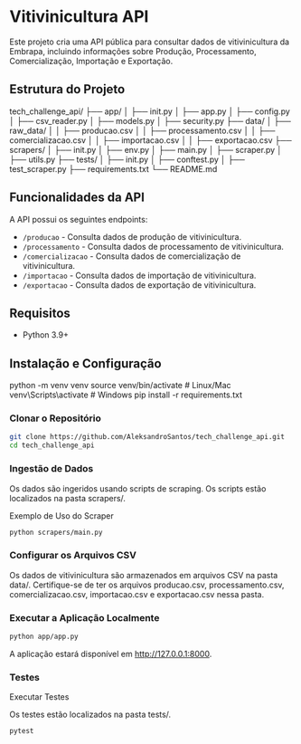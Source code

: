 # Vitivinicultura API

Este projeto cria uma API pública para consultar dados de vitivinicultura da Embrapa, incluindo informações sobre Produção, Processamento, Comercialização, Importação e Exportação.

## Estrutura do Projeto
tech_challenge_api/
├── app/
│ ├── init.py
│ ├── app.py
│ ├── config.py
│ ├── csv_reader.py
│ ├── models.py
│ ├── security.py
├── data/
│ ├── raw_data/
│ │ ├── producao.csv
│ │ ├── processamento.csv
│ │ ├── comercializacao.csv
│ │ ├── importacao.csv
│ │ ├── exportacao.csv
├── scrapers/
│ ├── init.py
│ ├── env.py
│ ├── main.py
│ ├── scraper.py
│ ├── utils.py
├── tests/
│ ├── init.py
│ ├── conftest.py
│ ├── test_scraper.py
├── requirements.txt
└── README.md

## Funcionalidades da API

A API possui os seguintes endpoints:
- `/producao` - Consulta dados de produção de vitivinicultura.
- `/processamento` - Consulta dados de processamento de vitivinicultura.
- `/comercializacao` - Consulta dados de comercialização de vitivinicultura.
- `/importacao` - Consulta dados de importação de vitivinicultura.
- `/exportacao` - Consulta dados de exportação de vitivinicultura.

## Requisitos

- Python 3.9+


## Instalação e Configuração
python -m venv venv
source venv/bin/activate  # Linux/Mac
venv\Scripts\activate     # Windows
pip install -r requirements.txt


### Clonar o Repositório

```bash
git clone https://github.com/AleksandroSantos/tech_challenge_api.git
cd tech_challenge_api
```

### Ingestão de Dados
Os dados são ingeridos usando scripts de scraping. Os scripts estão localizados na pasta scrapers/.

Exemplo de Uso do Scraper

```bash
python scrapers/main.py 
```

### Configurar os Arquivos CSV
Os dados de vitivinicultura são armazenados em arquivos CSV na pasta data/. Certifique-se de ter os arquivos producao.csv, processamento.csv, comercializacao.csv, importacao.csv e exportacao.csv nessa pasta.


### Executar a Aplicação Localmente
```bash
python app/app.py
```
A aplicação estará disponível em http://127.0.0.1:8000.

### Testes

Executar Testes

Os testes estão localizados na pasta tests/.
```bash
pytest
```

